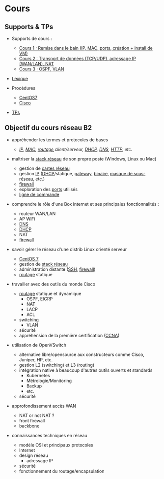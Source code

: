 # Cours
## Supports & TPs

* Supports de cours : 
  * [Cours 1 : Remise dans le bain (IP, MAC, ports, création + install de VM)](./1.md)
  * [Cours 2 : Transport de données (TCP/UDP), adressage IP (WAN/LAN), NAT](./2.md)
  * [Cours 3 : OSPF, VLAN](./3.md)

* [Lexique](./lexique.md)

* Procédures
  * [CentOS7](./procedures.md)  
  * [Cisco](./procedures-cisco.md)

* [TPs](../tp)

## Objectif du cours réseau B2
* appréhender les termes et protocoles de bases
  * *[IP](./lexique.md#ip--internet-protocol), [MAC](./lexique.md#mac--media-access-control), [routage](./lexique.md#routage-ou-routing),client/serveur, [DHCP](./lexique.md#dhcp--dynamic-host-configuration-protocol), [DNS](./lexique.md#dns--domain-name-system), [HTTP](./lexique.md#http--hypertext-transfer-protocol), etc.*

* maîtriser la [stack réseau](./lexique.md#stack-réseau-ou-stack-tcpip-ou-pile-réseau) de son propre poste (Windows, Linux ou Mac)
  * gestion de [cartes réseau](./lexique.md#carte-réseau-ou-interface-réseau)
  * gestion [IP](./lexique.md#ip--internet-protocol) ([DHCP](./lexique.md#dhcp--dynamic-host-configuration-protocol)/statique, [gateway](./lexique.md#passerelle-ou-gateway), [binaire](./lexique.md#binaire), [masque de sous-réseau](./lexique.md#masque-de-sous-réseau), etc.)
  * [firewall](./lexique.md#pare-feu-ou-firewall)
  * exploration des [ports](./lexique.md#ports) utilisés
  * [ligne de commande](./lexique.md#commandes)
  
* comprendre le rôle d'une Box internet et ses principales fonctionnalités : 
  * routeur WAN/LAN
  * AP WiFi
  * [DNS](./lexique.md#dns--domain-name-system)
  * [DHCP](./lexique.md#dhcp--dynamic-host-configuration-protocol)
  * NAT
  * [firewall](./lexique.md#pare-feu-ou-firewall)

* savoir gérer le réseau d'une distrib Linux orienté serveur
  * [CentOS 7](https://www.centos.org/)
  * gestion de [stack réseau](./lexique.md#stack-réseau-ou-stack-tcpip-ou-pile-réseau)
  * administration distante ([SSH](./lexique.md#ssh--secure-shell), [firewall](./lexique.md#pare-feu-ou-firewall))
  * [routage](./lexique.md#routage-ou-routing) statique
  
* travailler avec des outils du monde Cisco
  * [routage](./lexique.md#routage-ou-routing) statique et dynamique
    * OSPF, EIGRP
    * NAT
    * LACP
    * ACL
  * switching
    * VLAN
  * sécurité
  * appréhension de la première certification ([CCNA](https://www.cisco.com/c/en/us/training-events/training-certifications/certifications/associate/ccna-routing-switching.html))

* utilisation de OpenVSwitch
  * alternative libre/opensource aux constructeurs comme Cisco, Juniper, HP, etc.
  * gestion L2 (switching) et L3 (routing)
  * intégration native à beaucoup d'autres outils ouverts et standards
    * Kubernetes
    * Métrologie/Monitoring
    * Backup
    * etc.
  * sécurité

* approfondissement accès WAN
  * NAT or not NAT ? 
  * front firewall
  * backbone

* connaissances techniques en réseau
  * modèle OSI et principaux protocoles
  * Internet
  * design réseau
    * adressage IP
  * sécurité
  * fonctionnement du routage/encapsulation
  
